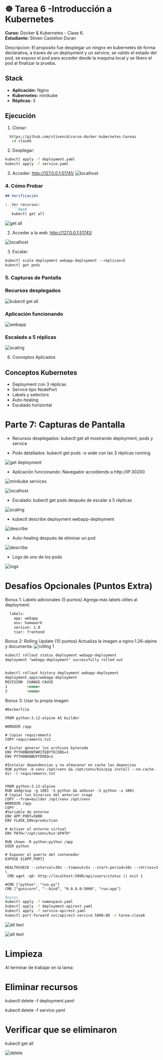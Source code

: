 # ☸️ Tarea 6 -Introducción a Kubernetes

**Curso:** Docker & Kubernetes - Clase 6.  <br>
**Estudiante:** Stiven Castellon Duran

Descripcion: El proposito fue desplegar un ningnx en kubernetes de forma declarativa,  a traves de un deployment y un service, se valido el estado del pod, se expuso el pod para acceder desde la maquina local y se libero el pod al finalizar la prueba.

## Stack

- **Aplicación:** Nginx 
- **Kubernetes:** minikube
- **Réplicas:** 3

## Ejecución
1. Clonar:
```bash
  https://github.com/stivencd/curso-docker-kubernetes-tareas
   cd clase6
```
2. Desplegar:
```bash
kubectl apply -f deployment.yaml
kubectl apply -f service.yaml
```

3. Acceder:
http://127.0.0.1:51741/
![localhost](screenshots/localhost.png)



### 4. Cómo Probar

```markdown
## Verificación

1. Ver recursos:
   ```bash
   kubectl get all
```
![get all](screenshots/kubectl-get-all.png)

2. Acceder a la web: http://127.0.0.1:51741/

![localhost](screenshots/localhost.png)


3. Escalar:
```markdown
kubectl scale deployment webapp-deployment --replicas=5
kubectl get pods
```


### 5. Capturas de Pantalla

### Recursos desplegados
![kubectl get all](screenshots/resources.png)

### Aplicación funcionando
![webapp](screenshots/webapp.png)


### Escalado a 5 réplicas
![scaling](screenshots/scaling.png)


6. Conceptos Aplicados

## Conceptos Kubernetes

- Deployment con 3 réplicas
- Service tipo NodePort
- Labels y selectors
- Auto-healing
- Escalado horizontal



# Parte 7: Capturas de Pantalla

- Recursos desplegados: kubectl get all mostrando deployment, pods y service


- Pods detallados: kubectl get pods -o wide con las 3 réplicas running

![get deployment](screenshots/kubectl-get-deployments.png)

- Aplicación funcionando: Navegador accediendo a http://IP:30200

![minikube services](screenshots/minikube-webapp-service.png)

![localhost](screenshots/localhost.png)

- Escalado: kubectl get pods después de escalar a 5 réplicas

![scaling](screenshots/scaling.png)

- kubectl describe deployment webapp-deployment

![describe](screenshots/kubectl-describe-deployment.png)

- Auto-healing después de eliminar un pod

![describe](screenshots/kubectl-auto-healing.png)

- Logs de uno de los pods

![logs](screenshots/kubectl-logs-pod.png)



# Desafíos Opcionales (Puntos Extra)

Bonus 1: Labels adicionales (5 puntos)
Agrega más labels útiles al deployment:

```markdown
  labels:
    app: webapp
    env: homework
    version: 1.0
    tier: frontend
```
Bonus 2: Rolling Update (10 puntos)
Actualiza la imagen a nginx:1.26-alpine y documenta:
![rolling 1](screenshots/rolling-update-1.png)

```markdown
kubectl rollout status deployment webapp-deployment
deployment "webapp-deployment" successfully rolled out


kubectl rollout history deployment webapp-deployment
deployment.apps/webapp-deployment 
REVISION  CHANGE-CAUSE
1         <none>
2         <none>
```

Bonus 3: Usar tu propia imagen 

```makdown
#Dockerfile

FROM python:3.12-alpine AS builder

WORKDIR /app

# Copiar requirements
COPY requirements.txt .

# Evitar generar los archivos bytecode 
ENV PYTHONDONTWRITEBYTECODE=1
ENV PYTHONUNBUFFERED=1

#Instalar dependencias y no almacenar en cache las depencias
RUN python -m venv /opt/venv && /opt/venv/bin/pip install --no-cache-dir -r requirements.txt


FROM python:3.12-alpine
RUN addgroup -g 1001 -S python && adduser -S python -u 1001
# Copiar los binarios del anterior stage
COPY --from=builder /opt/venv /opt/venv
WORKDIR /app
COPY . .
#Variable de entorno
ENV APP_PORT=5000
ENV FLASK_ENV=production

# Activar el entorno virtual
ENV PATH="/opt/venv/bin:$PATH"

RUN chown -R python:python /app
USER python

# Exponer el puerto del contenedor
EXPOSE ${APP_PORT}

HEALTHCHECK --interval=30s --timeout=5s --start-period=10s --retries=3 \
 CMD wget -qO- http://localhost:5000/api/users/status || exit 1

#CMD ["python", "run.py"]
CMD ["gunicorn", "--bind", "0.0.0.0:5000", "run:app"]

```

```bash
#pasos
kubectl apply -f namespace.yaml
kubectl apply -f deployment-apirest.yaml
kubectl apply -f service-apirest.yaml
kubectl port-forward svc/apirest-service 5000:80 -n tarea-clase6
```
![alt text](screenshots/bonus-apirest.png)

![alt text](screenshots/bonus-apirest-status.png)

# Limpieza
Al terminar de trabajar en la tarea:
# Eliminar recursos
kubectl delete -f deployment.yaml

kubectl delete -f service.yaml

# Verificar que se eliminaron
kubectl get all

![delete](screenshots/delete.png)

